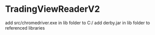 # TradingViewReaderV2
add src/chromedriver.exe in lib folder to C:/
add derby.jar in lib folder to referenced libraries
